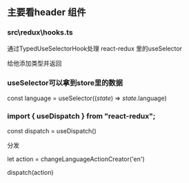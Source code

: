 ## 主要看header 组件

### src\redux\hooks.ts

通过TypedUseSelectorHook处理 react-redux 里的useSelector 

给他添加类型并返回

### useSelector可以拿到store里的数据

const language = useSelector((*state*) => *state*.language)

### import { useDispatch } from "react-redux";

const dispatch = useDispatch()

分发

let action = changeLanguageActionCreator('en')

dispatch(action)

